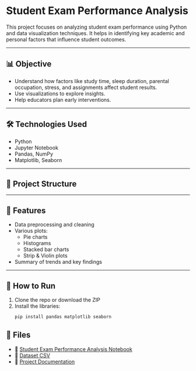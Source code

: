 # Student Exam Performance Analysis

This project focuses on analyzing student exam performance using Python and data visualization techniques. It helps in identifying key academic and personal factors that influence student outcomes.

---

## 📊 Objective

- Understand how factors like study time, sleep duration, parental occupation, stress, and assignments affect student results.
- Use visualizations to explore insights.
- Help educators plan early interventions.

---

## 🛠️ Technologies Used

- Python
- Jupyter Notebook
- Pandas, NumPy
- Matplotlib, Seaborn

---

## 📁 Project Structure


---

## 📌 Features

- Data preprocessing and cleaning
- Various plots:
  - Pie charts
  - Histograms
  - Stacked bar charts
  - Strip & Violin plots
- Summary of trends and key findings

---

## 🚀 How to Run

1. Clone the repo or download the ZIP
2. Install the libraries:
   ```bash
   pip install pandas matplotlib seaborn


## 📂 Files

- 📓 [Student Exam Performance Analysis Notebook](Student%20Exam%20Performance%20Analysis(3).ipynb)
- 📄 [Dataset CSV](Student%20Exam%20Performance%20Analysis%20Data%20set.csv)
- 📝 [Project Documentation](Student%20Exam%20Performance%20Analysis%20Document.pdf)

